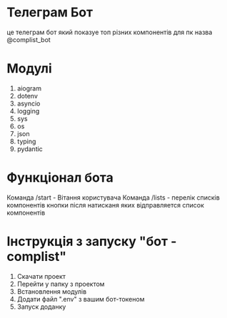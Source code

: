 # Телеграм Бот
це телеграм бот який показуе топ різних компонентів для пк 
назва @complist_bot
# Модулі
1. aiogram
2. dotenv
3. asyncio
4. logging
5. sys
6. os
7. json
8. typing
9. pydantic
# Функціонал бота
Команда /start - Вітання користувача
Команда /lists - перелік списків компонентів
кнопки після натисканя яких відправляется список компонентів
# Інструкція з запуску "бот - complist"
1. Скачати проект
2. Перейти у папку з проектом
3. Встановлення модулів
4. Додати файл ".env" з вашим бот-токеном
5. Запуск доданку